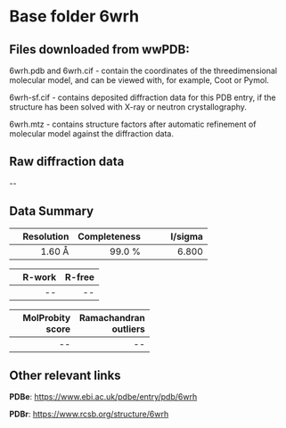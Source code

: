 # Base folder 6wrh

## Files downloaded from wwPDB:

6wrh.pdb and 6wrh.cif - contain the coordinates of the threedimensional molecular model, and can be viewed with, for example, Coot or Pymol.

6wrh-sf.cif - contains deposited diffraction data for this PDB entry, if the structure has been solved with X-ray or neutron crystallography.

6wrh.mtz - contains structure factors after automatic refinement of molecular model against the diffraction data.

## Raw diffraction data

--<br> 

## Data Summary
|   | Resolution | Completeness| I/sigma |
|---|-------------:|----------------:|--------------:|
|   |1.60 Å|99.0  %|<img width=50/>6.800|

|   | **R-work**| **R-free**   
|---|-------------:|----------------:|           
||--|--|

|   |**MolProbity<br>score**| **Ramachandran<br>outliers** 
|---|-------------:|----------------:|
||--|--|

 

 



## Other relevant links 
**PDBe**:  https://www.ebi.ac.uk/pdbe/entry/pdb/6wrh
 
**PDBr**: https://www.rcsb.org/structure/6wrh 

